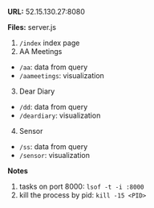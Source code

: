 **URL:** 52.15.130.27:8080

**Files:** server.js
1. `/index` index page
2. AA Meetings
  * `/aa`: data from query
  * `/aameetings`: visualization
3. Dear Diary
  * `/dd`: data from query
  * `/deardiary`: visualization
4. Sensor
  * `/ss`: data from query
  * `/sensor`: visualization

**Notes**
1. tasks on port 8000: `lsof -t -i :8000`
2. kill the process by pid: `kill -15 <PID>`
